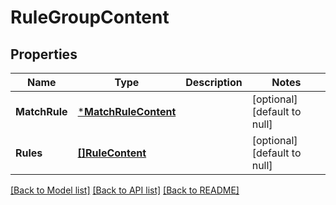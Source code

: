 # RuleGroupContent

## Properties
Name | Type | Description | Notes
------------ | ------------- | ------------- | -------------
**MatchRule** | [***MatchRuleContent**](MatchRuleContent.md) |  | [optional] [default to null]
**Rules** | [**[]RuleContent**](RuleContent.md) |  | [optional] [default to null]

[[Back to Model list]](../README.md#documentation-for-models) [[Back to API list]](../README.md#documentation-for-api-endpoints) [[Back to README]](../README.md)

